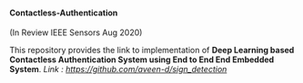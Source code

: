#### Contactless-Authentication
(In Review IEEE Sensors Aug 2020)

This repository provides the link to implementation of **Deep Learning based Contactless Authentication System using End to End End Embedded System**.
*Link : https://github.com/aveen-d/sign_detection*


